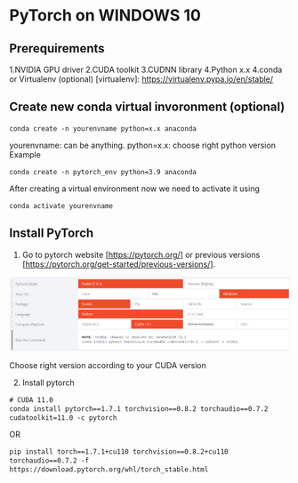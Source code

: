 # PyTorch on WINDOWS 10

## Prerequirements
1.NVIDIA GPU driver
2.CUDA toolkit
3.CUDNN library
4.Python x.x
4.conda or Virtualenv (optional) [virtualenv]: https://virtualenv.pypa.io/en/stable/

## Create new conda virtual invoronment (optional)
```
conda create -n yourenvname python=x.x anaconda
```
yourenvname: can be anything.
python=x.x: choose right python version 
Example  
```
conda create -n pytorch_env python=3.9 anaconda
```

After creating a virtual environment now we need to activate it using

```
conda activate yourenvname
```

## Install PyTorch 
1. Go to pytorch website [https://pytorch.org/] or previous versions [https://pytorch.org/get-started/previous-versions/]. 

![alt text](https://github.com/martianvenusian/installations/blob/master/PyTorch/pytorch_download_01.jpg?raw=true)

Choose right version according to your CUDA version

2. Install pytorch

```
# CUDA 11.0
conda install pytorch==1.7.1 torchvision==0.8.2 torchaudio==0.7.2 cudatoolkit=11.0 -c pytorch
```

OR

```
pip install torch==1.7.1+cu110 torchvision==0.8.2+cu110 torchaudio==0.7.2 -f https://download.pytorch.org/whl/torch_stable.html
```